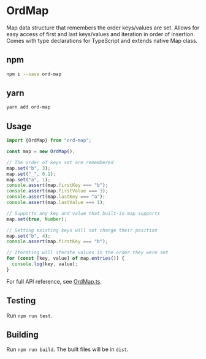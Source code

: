 # OrdMap

Map data structure that remembers the order keys/values are set. Allows for easy access of first and last keys/values and iteration in order of insertion. Comes with type declarations for TypeScript and extends native Map class.

## npm

```bash
npm i --save ord-map
```

## yarn

```bash
yarn add ord-map
```

## Usage

```typescript
import {OrdMap} from "ord-map";

const map = new OrdMap();

// The order of keys set are remembered
map.set("b", 3);
map.set("_", 0.1);
map.set("a", 1);
console.assert(map.firstKey === "b");
console.assert(map.firstValue === 3);
console.assert(map.lastKey === "a");
console.assert(map.lastValue === 1);

// Supports any key and value that built-in map supports
map.set(true, Number);

// Setting existing keys will not change their position
map.set("b", 4);
console.assert(map.firstKey === "b");

// Iterating will iterate values in the order they were set
for (const [key, value] of map.entries()) {
  console.log(key, value);
}
```

For full API reference, see [OrdMap.ts](src/main/ts/OrdMap.ts).

## Testing

Run `npm run test`.

## Building

Run `npm run build`. The built files will be in `dist`.
